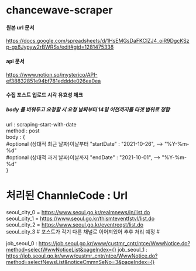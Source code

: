 # chancewave-scraper
#### 원본 url 문서
https://docs.google.com/spreadsheets/d/1HsEMGsDaFKClZJ4_oiR9DgcKSzp-gx8Jypyw2rBWRSs/edit#gid=1281475338


#### api 문서
https://www.notion.so/mysterico/API-ef38832851e94bf781edddde026ea0ea


#### 수집 포스트 업로드 시각 유효성 체크

##### body 를 비워두고 요청할 시 요청 날짜부터 14일 이전까지를 타겟 범위로 정함

url : scraping-start-with-date  
method : post  
body : {  
    #optional  (상대적 최근 날짜)이날부터
    "startDate" : "2021-10-26",  --> "%Y-%m-%d"  
    #optional  (상대적 과거 날짜)이날까지
    "endDate" : "2021-10-01",  --> "%Y-%m-%d"  
}  

# 처리된 ChannleCode : Url
seoul_city_0 = https://www.seoul.go.kr/realmnews/in/list.do  
seoul_city_1 = https://www.seoul.go.kr/thismteventfstvl/list.do  
seoul_city_2 = https://www.seoul.go.kr/eventreqst/list.do  
seoul_city_3 # 포스트가 각기 다른 채널로 이어져있어 추후 처리 예정 #

job_seoul_0 : https://job.seoul.go.kr/www/custmr_cntr/ntce/WwwNotice.do?method=selectWwwNoticeList&pageIndex={}
job_seoul_1 : https://job.seoul.go.kr/www/custmr_cntr/ntce/WwwNotice.do?method=selectNewsList&noticeCmmnSeNo=3&pageIndex={}


